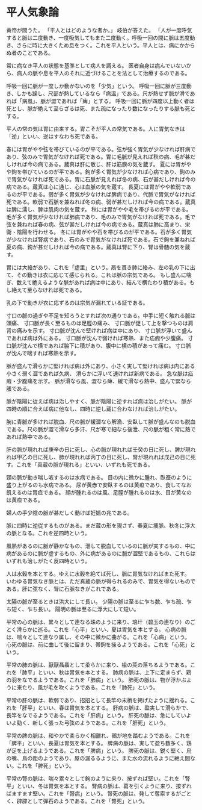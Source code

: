 # 平人気象論
黄帝が問うた。
「平人とはどのような者か。」
岐伯が答えた。
「人が一度呼気すると脈は二度動き、一度吸気してもまた二度動く。呼吸一回の間に脈は五度動き、さらに時に大きくため息をつく。これを平人という。平人とは、病にかからぬ者のことである。

常に病なき平人の状態を基準として病人を調える。
医者自身は病んでいないから、病人の脈や息を平人のそれに近づけることを法として治療するのである。

呼吸一回に脈が一度しか動かないのを「少気」という。
呼吸一回に脈が三度動き、しかも躁し、尺部が熱しているなら「病温」である。尺が熱せず脈が滑であれば「病風」、脈が澀であれば「痺」とする。
呼吸一回に脈が四度以上動く者は死とし、脈が絶えて至らざるは死、また疏になったり数になったりする脈も死とする。

平人の常の気は胃に由来する。胃こそが平人の常気である。人に胃気なきは「逆」といい、逆はすなわち死である。

春には胃がやや弦を帯びているのが平である。弦が強く胃気が少なければ肝病であり、弦のみで胃気がなければ死である。胃に毛脈が見えれば秋の病、毛が甚だしければ今の病である。蔵真は肝に散じ、肝は筋膜の気を蔵す。
夏には胃がやや鉤を帯びているのが平である。鉤が多く胃気が少なければ心病であり、鉤のみで胃気がなければ死である。胃に石脈が見えれば冬の病、石が甚だしければ今の病である。蔵真は心に通じ、心は血脈の気を蔵す。
長夏には胃がやや軟弱であるのが平である。弱が多く胃気が少なければ脾病であり、代脈で胃気がなければ死である。軟弱で石脈を兼ねれば冬の病、弱が甚だしければ今の病である。蔵真は脾に濡し、脾は肌肉の気を蔵す。
秋には胃がやや毛を帯びるのが平である。毛が多く胃気が少なければ肺病であり、毛のみで胃気がなければ死である。毛で弦を兼ねれば春の病、弦が甚だしければ今の病である。蔵真は肺に高まり、栄衛・陰陽を行わせる。
冬には胃がやや石を帯びるのが平である。石が多く胃気が少なければ腎病であり、石のみで胃気がなければ死である。石で鉤を兼ねれば夏の病、鉤が甚だしければ今の病である。蔵真は腎に下り、腎は骨髄の気を蔵す。

胃には大絡があり、これを「虚里」という。鬲を貫き肺に絡み、左の乳の下に出て、その動きは衣に応じて感じられる。これは脈の宗気である。
もし盛んに喘ぎ、数えて絶えるような脈があれば病は中にあり、結んで横たわり積がある。もし絶えて至らなければ死である。

乳の下で動きが衣に応ずるのは宗気が漏れている証である。

寸口の脈の過ぎや不足を知ろうとすれば次の通りである。中手に短く触れる脈は頭痛、
寸口脈が長く至るものは足脛の痛み、
寸口脈が促して上を撃つものは肩背の痛みを示す。
寸口脈が沈んで堅ければ病は中にあり、
寸口脈が浮いて盛んであれば病は外にある。
寸口脈が沈んで弱ければ寒熱、また疝瘕や少腹痛。
寸口脈が沈んで横であれば脇下に積があり、腹中に横の積があって痛む。
寸口脈が沈んで喘すれば寒熱を示す。

脈が盛んで滑らかに堅ければ病は外にあり、小さく実して堅ければ病は内にある
小さく弱く澀であれば久病、
滑らかに浮いて速ければ新病である。
急な脈は疝瘕・少腹痛を示す。
脈が滑なら風、澀なら痺、緩で滑なら熱中、盛んで緊なら脹である。

脈が陰陽に従えば病は治しやすく、脈が陰陽に逆すれば病は治しがたい。
脈が四時の順に合えば病に他なし、四時に逆し蔵に合わなければ治しがたい。

腕に青脈が多ければ脱血、尺の脈が緩澀なら解漁、安臥して脈が盛んなのも脱血である。尺の脈が澀で滑なら多汗、尺が寒で細なら後泄、尺の脈が粗く常に熱であれば熱中である。

肝の脈が現れれば庚辛の日に死し、心の脈が現れれば壬癸の日に死し、脾が現れれば甲乙の日に死し、肺が現れれば丙丁の日に死し、腎が現れれば戊己の日に死す。これを「真蔵の脈が現れる」といい、いずれも死である。

頸の脈が動き喘し咳するのは水病である。
目の内に微かに腫れ、臥蚕のように盛り上がるのも水病である。
尿が黄赤で安臥するのは黄疸であり、食してなお飢えるのは胃疸である。
顔が腫れるのは風、足脛が腫れるのは水、目が黄なのは黄疸である。

婦人の手少陰の脈が甚だしく動けば妊娠の兆である。

脈に四時に逆従するものがある。まだ蔵の形を現さず、春夏に痩脈、秋冬に浮大の脈となる。これを逆四時という。

風熱があるのに脈が静かなもの、泄して脱血しているのに脈が実するもの、中に病があるのに脈が虚するもの、外に病があるのに脈が澀堅であるもの、これらはいずれも治しがたく反四時という。

人は水穀を本とする。ゆえに水穀を絶てば死し、脈に胃気なければまた死す。
いわゆる胃気なき脈とは、ただ真蔵の脈が得られるのみで、胃気を得ないものである。肝に弦なく、腎に石脈なきがこれである。

太陽の脈が至るときは洪大にして長い。
少陽の脈は至るに乍ち数、乍ち疏、乍ち短く、乍ち長い。
陽明の脈は至るに浮大にして短い。

平常の心の脈は、累々として連なる珠のように来り、琅玕（碧玉の連なり）のごとく滑らかに巡る。これを「心平」といい、夏は胃気を本とする。
心病の脈は、喘々として連なり属し、その中に微かに曲がる。これを「心病」という。
心死の脈は、前に曲して後に留まり、帯鉤を操るようである。これを「心死」という。

平常の肺の脈は、厭厭聶聶として柔らかに来り、楡の莢の落ちるようである。これを「肺平」といい、秋は胃気を本とする。
肺病の脈は、上下に定まらず、鶏の羽をなでるようである。これを「肺病」という。
肺死の脈は、物が浮かぶように来たり、風が毛を吹くようである。これを「肺死」という。

平常の肝の脈は、軟弱であり、招招として長竿の末梢を掲げたように揺れる。これを「肝平」といい、春は胃気を本とする。
肝病の脈は、盈実して滑らかで、長竿をなでるようである。これを「肝病」という。
肝死の脈は、急にしていよいよ勁く、新しく張った弓弦のようである。これを「肝死」という。

平常の脾の脈は、和やかで柔らかく相離れ、鶏が地を踏むようである。これを「脾平」といい、長夏は胃気を本とする。
脾病の脈は、実して盈ち数多く、鶏が足を上げるようである。これを「脾病」という。
脾死の脈は、鋭く堅く、烏の嘴、鳥の距のようであり、屋の漏るるように、また水の流れるように絶え間ない。これを「脾死」という。

平常の腎の脈は、喘々累々として鉤のように来り、按ずれば堅い。これを「腎平」といい、冬は胃気を本とする。
腎病の脈は、葛を引くように来り、按ずればますます堅い。これを「腎病」という。
腎死の脈は、発して奪索するがごとく、辟辟として弾石のようである。これを「腎死」という。

